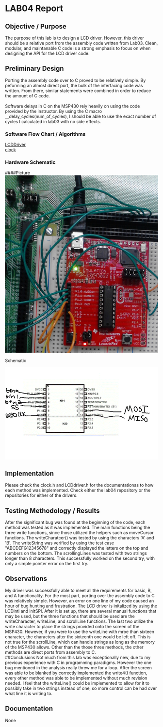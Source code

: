 # LAB04 Report

## Objective / Purpose<br>

The purpose of this lab is to design a LCD driver.  However, this driver should be a relative port from the assembly code written from Lab03.  Clean, modular, and maintanable C code is a strong emphasis to focus on when designing the API for the LCD driver code.<br>

## Preliminary Design<br>
Porting the assembly code over to C proved to be relatively simple.  By peforming an almost direct port, the bulk of the interfacing code was written.  From there, similar statements were combined in order to reduce the amount of C code.<br>
<br>
Software delays in C on the MSP430 rely heavily on using the code provided by the instructor.  By using the C macro __delay_cycles(num_of_cycles), I should be able to use the exact number of cycles I calculated in lab03 with no side effects.<br>

### Software Flow Chart / Algorithms

[LCDDriver](https://github.com/KevinCooper/LCDDriver/)<br>
[clock](https://github.com/KevinCooper/clock/)

### Hardware Schematic

####Picture<br>
![Picture of the MSP430](images/msp430.jpg)

Schematic

![Picture of MSP430 Pin Layout](images/schematic.gif)
## Implementation

Please check the clock.h and LCDdriver.h for the documentationas to how each method was implemented.  Check either the lab04 repository or the repositories for either of the drivers.

## Testing Methodology / Results

After the significant bug was found at the beginning of the code, each method was tested as it was implemented.  The main functions being the three write functions, since those utilized the helpers such as moveCursor functions.  The writeCharatcer() was tested by using the characters 'A' and 'B'.  The writeString was verified by using the test case "ABCDEFG12345678" and correctly displayed the letters on the top and numbers on the bottom.  The scrollingLines was tested with two strings longer than 8 characters.  This successfully worked on the second try, with only a simple pointer error on the first try.

## Observations
My driver was successfully able to meet all the requirements for basic, B, and A functionality.  For the most part, porting over the assembly code to C was relatively simple.  However, an error on one line of my code caused an hour of bug hunting and frustration.  The LCD driver is initalized by using the LCDinti and initSPI.  After it is set up, there are several manual functions that may be used, but the three functions that should be used are the writeCharacter, writeLine, and scrollLine functions.  The last two utilize the write character to place the strings provided onto the screen of the MSP430.  However, if you were to use the writeLine with mroe than sixteen character, the characters after the sixteenth one would be left off.  This is not true for the scrollLine, which can handle strings as long as the memory of the MSP430 allows.  Other than the those three methods, the other methods are direct ports from assembly to C.
<br>
##Conclusions
Not much from this lab was exceptionally new, due to my previous experience with C in programming paradigms.  However the one bug mentioned in the analysis really threw me for a loop.  After the screen was able to be blanked by correctly implemented the write4() function, every other method was able to be implemented without much revision needed.  I feel that the writeLine() could be implemented to allow for it to possibly take in two strings instead of one, so more control can be had over what line it is writing to.

## Documentation<br>
None

